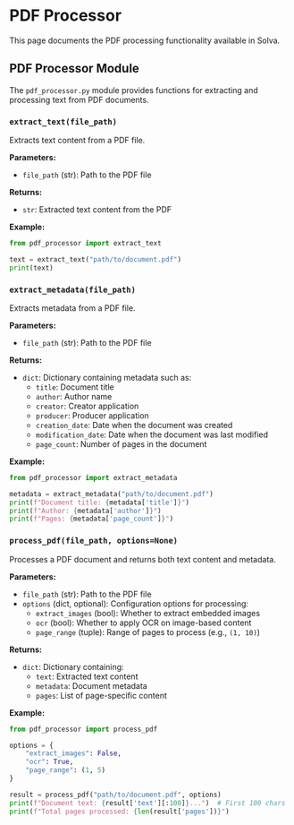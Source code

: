 # PDF Processor

This page documents the PDF processing functionality available in Solva.

## PDF Processor Module

The `pdf_processor.py` module provides functions for extracting and processing text from PDF documents.

### `extract_text(file_path)`

Extracts text content from a PDF file.

**Parameters:**

- `file_path` (str): Path to the PDF file

**Returns:**

- `str`: Extracted text content from the PDF

**Example:**

```python
from pdf_processor import extract_text

text = extract_text("path/to/document.pdf")
print(text)
```

### `extract_metadata(file_path)`

Extracts metadata from a PDF file.

**Parameters:**

- `file_path` (str): Path to the PDF file

**Returns:**

- `dict`: Dictionary containing metadata such as:
  - `title`: Document title
  - `author`: Author name
  - `creator`: Creator application
  - `producer`: Producer application
  - `creation_date`: Date when the document was created
  - `modification_date`: Date when the document was last modified
  - `page_count`: Number of pages in the document

**Example:**

```python
from pdf_processor import extract_metadata

metadata = extract_metadata("path/to/document.pdf")
print(f"Document title: {metadata['title']}")
print(f"Author: {metadata['author']}")
print(f"Pages: {metadata['page_count']}")
```

### `process_pdf(file_path, options=None)`

Processes a PDF document and returns both text content and metadata.

**Parameters:**

- `file_path` (str): Path to the PDF file
- `options` (dict, optional): Configuration options for processing:
  - `extract_images` (bool): Whether to extract embedded images
  - `ocr` (bool): Whether to apply OCR on image-based content
  - `page_range` (tuple): Range of pages to process (e.g., `(1, 10)`)

**Returns:**

- `dict`: Dictionary containing:
  - `text`: Extracted text content
  - `metadata`: Document metadata
  - `pages`: List of page-specific content

**Example:**

```python
from pdf_processor import process_pdf

options = {
    "extract_images": False,
    "ocr": True,
    "page_range": (1, 5)
}

result = process_pdf("path/to/document.pdf", options)
print(f"Document text: {result['text'][:100]}...")  # First 100 chars
print(f"Total pages processed: {len(result['pages'])}")
```